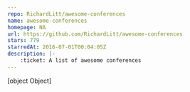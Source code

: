 ```yaml
---
repo: RichardLitt/awesome-conferences
name: awesome-conferences
homepage: NA
url: https://github.com/RichardLitt/awesome-conferences
stars: 779
starredAt: 2016-07-01T00:04:05Z
description: |-
    :ticket: A list of awesome conferences
---
```


[object Object]
